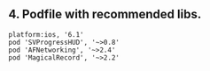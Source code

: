 
## 4. Podfile with recommended libs.
```
platform:ios, '6.1'
pod 'SVProgressHUD', '~>0.8'
pod 'AFNetworking', '~>2.4'
pod 'MagicalRecord', '~>2.2'
```

